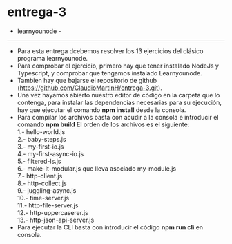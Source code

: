 # entrega-3
- learnyounode -
----------------

- Para esta entrega dcebemos resolver los 13 ejercicios del clásico programa learnyounode. 
- Para comprobar el ejercicio, primero hay que tener instalado NodeJs y Typescript, y comprobar que tengamos instalado Learnyounode. 
- Tambien hay que bajarse el repositorio de github (https://github.com/ClaudioMartinH/entrega-3.git).
- Una vez hayamos abierto nuestro editor de código en la carpeta que lo contenga, para instalar las dependencias necesarias para su ejecución, hay que ejecutar el comando **npm install** desde la consola.
- Para compilar los archivos basta con acudir a la consola e introducir el comando **npm build**
El orden de los archivos es el siguiente:  
1.- hello-world.js  
2.- baby-steps.js  
3.- my-first-io.js  
4.- my-first-async-io.js  
5.- filtered-ls.js  
6.- make-it-modular.js que lleva asociado my-module.js  
7.- http-client.js  
8.- http-collect.js  
9.- juggling-async.js  
10.- time-server.js  
11.- http-file-server.js  
12.- http-uppercaserer.js  
13.- http-json-api-server.js  
- Para ejecutar la CLI basta con introducir el código **npm run cli** en consola.